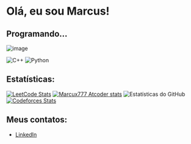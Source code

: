 # Olá, eu sou Marcus!

## Programando...

![image](https://github.com/Marcux777/Marcux777/assets/77116012/a37f8a65-56a9-41fc-9d5b-6bb2b3eb0840)



![C++](https://img.shields.io/badge/-C%2B%2B-00599C?style=flat-square&logo=c%2B%2B&logoColor=white)
![Python](https://img.shields.io/badge/-Python-3776AB?style=flat-square&logo=Python&logoColor=white)

## Estatísticas:

[![LeetCode Stats](https://leetcard.jacoblin.cool/Marcux777?theme=dark&font=Domine&ext=heatmap)](https://leetcode.com/u/Marcux777/)
[![Marcux777 Atcoder stats](https://atcoder-readme-stats.vercel.app/stats/Marcux777?show_history=5&theme=dark&width=250)](https://github.com/iwbc-mzk/atcoder-readme-stats)
![Estatísticas do GitHub](https://github-readme-stats.vercel.app/api?username=Marcux777&show_icons=true&theme=dracula)
[![Codeforces Stats](https://codeforces-readme-stats.vercel.app/api/card?username=marcus777)](https://codeforces.com/profile/marcus777)


## Meus contatos:

- [LinkedIn](https://www.linkedin.com/in/marcus-silva-85524a180/)
